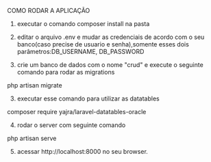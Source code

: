COMO RODAR A APLICAÇÃO

1) executar o comando composer install na pasta

2) editar o arquivo .env e mudar as credenciais de acordo com o seu banco(caso precise de usuario e senha),somente esses dois parâmetros:DB_USERNAME, DB_PASSWORD

3) crie um banco de dados com o nome "crud" e execute o seguinte comando para rodar as migrations

php artisan migrate

3) executar esse comando para utilizar as datatables 

composer require yajra/laravel-datatables-oracle

4) rodar o server com seguinte comando

php artisan serve

5) acessar http://localhost:8000 no seu browser.